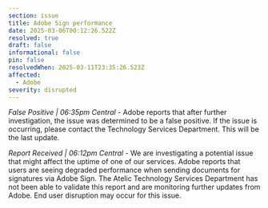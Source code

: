 ```yaml
---
section: issue
title: Adobe Sign performance
date: 2025-03-06T00:12:26.522Z
resolved: true
draft: false
informational: false
pin: false
resolvedWhen: 2025-03-11T23:35:26.523Z
affected:
  - Adobe
severity: disrupted
---
```

*False Positive | 06:35pm Central* - Adobe reports that after further investigation, the issue was determined to be a false positive. If the issue is occurring, please contact the Technology Services Department. This will be the last update.

*Report Received | 06:12pm Central* - We are investigating a potential issue that might affect the uptime of one of our services. Adobe reports that users are seeing degraded performance when sending documents for signatures via Adobe Sign. The Atelic Technology Services Department has not been able to validate this report and are monitoring further updates from Adobe. End user disruption may occur for this issue.